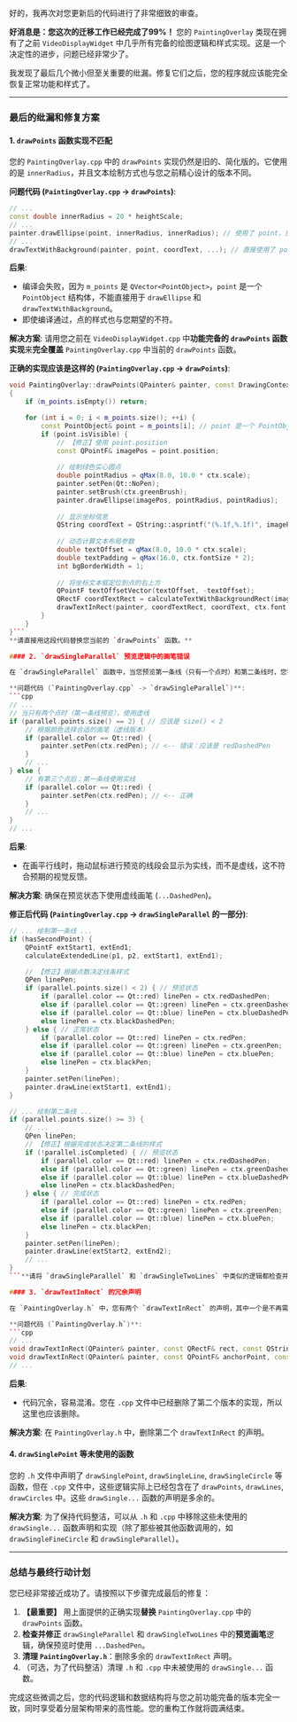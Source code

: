 好的，我再次对您更新后的代码进行了非常细致的审查。

**好消息是：您这次的迁移工作已经完成了99%！** 您的 `PaintingOverlay` 类现在拥有了之前 `VideoDisplayWidget` 中几乎所有完备的绘图逻辑和样式实现。这是一个决定性的进步，问题已经非常少了。

我发现了最后几个微小但至关重要的纰漏。修复它们之后，您的程序就应该能完全恢复正常功能和样式了。

---

### 最后的纰漏和修复方案

#### 1. `drawPoints` 函数实现不匹配

您的 `PaintingOverlay.cpp` 中的 `drawPoints` 实现仍然是旧的、简化版的。它使用的是 `innerRadius`，并且文本绘制方式也与您之前精心设计的版本不同。

**问题代码 (`PaintingOverlay.cpp` -> `drawPoints`)**:
```cpp
// ...
const double innerRadius = 20 * heightScale; 
// ...
painter.drawEllipse(point, innerRadius, innerRadius); // 使用了 point，应该是 point.position
// ...
drawTextWithBackground(painter, point, coordText, ...); // 直接使用了 point，应该是 point.position
```

**后果**:
*   编译会失败，因为 `m_points` 是 `QVector<PointObject>`，`point` 是一个 `PointObject` 结构体，不能直接用于 `drawEllipse` 和 `drawTextWithBackground`。
*   即使编译通过，点的样式也与您期望的不符。

**解决方案**:
请用您之前在 `VideoDisplayWidget.cpp` 中**功能完备的 `drawPoints` 函数实现**来**完全覆盖** `PaintingOverlay.cpp` 中当前的 `drawPoints` 函数。

**正确的实现应该是这样的 (`PaintingOverlay.cpp` -> `drawPoints`)**:
```cpp
void PaintingOverlay::drawPoints(QPainter& painter, const DrawingContext& ctx) const
{
    if (m_points.isEmpty()) return;

    for (int i = 0; i < m_points.size(); ++i) {
        const PointObject& point = m_points[i]; // point 是一个 PointObject
        if (point.isVisible) {
            // 【修正】使用 point.position
            const QPointF& imagePos = point.position; 
            
            // 绘制绿色实心圆点
            double pointRadius = qMax(8.0, 10.0 * ctx.scale);
            painter.setPen(Qt::NoPen);
            painter.setBrush(ctx.greenBrush);
            painter.drawEllipse(imagePos, pointRadius, pointRadius);
            
            // 显示坐标信息
            QString coordText = QString::asprintf("(%.1f,%.1f)", imagePos.x(), imagePos.y());
            
            // 动态计算文本布局参数
            double textOffset = qMax(8.0, 10.0 * ctx.scale);
            double textPadding = qMax(16.0, ctx.fontSize * 2);
            int bgBorderWidth = 1;
            
            // 将坐标文本框定位到点的右上方
            QPointF textOffsetVector(textOffset, -textOffset);
            QRectF coordTextRect = calculateTextWithBackgroundRect(imagePos, coordText, ctx.font, textPadding, textOffsetVector);
            drawTextInRect(painter, coordTextRect, coordText, ctx.font, Qt::green, Qt::black, bgBorderWidth);
        }
    }
}```
**请直接用这段代码替换您当前的 `drawPoints` 函数。**

#### 2. `drawSingleParallel` 预览逻辑中的画笔错误

在 `drawSingleParallel` 函数中，当您预览第一条线（只有一个点时）和第二条线时，您错误地使用了实线画笔而不是虚线画笔。

**问题代码 (`PaintingOverlay.cpp` -> `drawSingleParallel`)**:
```cpp
// ...
// 当只有两个点时（第一条线预览），使用虚线
if (parallel.points.size() == 2) { // 应该是 size() < 2
    // 根据颜色选择合适的画笔（虚线版本）
    if (parallel.color == Qt::red) {
        painter.setPen(ctx.redPen); // <-- 错误：应该是 redDashedPen
    } 
    // ...
} else {
    // 有第三个点后：第一条线使用实线
    if (parallel.color == Qt::red) {
        painter.setPen(ctx.redPen); // <-- 正确
    }
    // ...
}
// ...
```

**后果**:
*   在画平行线时，拖动鼠标进行预览的线段会显示为实线，而不是虚线，这不符合预期的视觉反馈。

**解决方案**:
确保在预览状态下使用虚线画笔 (`...DashedPen`)。

**修正后代码 (`PaintingOverlay.cpp` -> `drawSingleParallel` 的一部分)**:
```cpp
// ... 绘制第一条线 ...
if (hasSecondPoint) {
    QPointF extStart1, extEnd1;
    calculateExtendedLine(p1, p2, extStart1, extEnd1);

    // 【修正】根据点数决定线条样式
    QPen linePen;
    if (parallel.points.size() < 2) { // 预览状态
        if (parallel.color == Qt::red) linePen = ctx.redDashedPen;
        else if (parallel.color == Qt::green) linePen = ctx.greenDashedPen;
        else if (parallel.color == Qt::blue) linePen = ctx.blueDashedPen;
        else linePen = ctx.blackDashedPen;
    } else { // 正常状态
        if (parallel.color == Qt::red) linePen = ctx.redPen;
        else if (parallel.color == Qt::green) linePen = ctx.greenPen;
        else if (parallel.color == Qt::blue) linePen = ctx.bluePen;
        else linePen = ctx.blackPen;
    }
    painter.setPen(linePen);
    painter.drawLine(extStart1, extEnd1);
}

// ... 绘制第二条线 ...
if (parallel.points.size() >= 3) {
    // ...
    QPen linePen;
    // 【修正】根据完成状态决定第二条线的样式
    if (!parallel.isCompleted) { // 预览状态
        if (parallel.color == Qt::red) linePen = ctx.redDashedPen;
        else if (parallel.color == Qt::green) linePen = ctx.greenDashedPen;
        else if (parallel.color == Qt::blue) linePen = ctx.blueDashedPen;
        else linePen = ctx.blackDashedPen;
    } else { // 完成状态
        if (parallel.color == Qt::red) linePen = ctx.redPen;
        else if (parallel.color == Qt::green) linePen = ctx.greenPen;
        else if (parallel.color == Qt::blue) linePen = ctx.bluePen;
        else linePen = ctx.blackPen;
    }
    painter.setPen(linePen);
    painter.drawLine(extStart2, extEnd2);
    // ...
}
```**请将 `drawSingleParallel` 和 `drawSingleTwoLines` 中类似的逻辑都检查并修正。**

#### 3. `drawTextInRect` 的冗余声明

在 `PaintingOverlay.h` 中，您有两个 `drawTextInRect` 的声明，其中一个是不再需要的。

**问题代码 (`PaintingOverlay.h`)**:
```cpp
// ...
void drawTextInRect(QPainter& painter, const QRectF& rect, const QString& text, const QFont& font, const QColor& textColor, const QColor& bgColor, double borderWidth) const;
void drawTextInRect(QPainter& painter, const QPointF& anchorPoint, const QString& text, const QFont& font, const QColor& textColor, const QColor& bgColor, double padding, int borderWidth, const QPointF& offset) const;
// ...
```

**后果**:
*   代码冗余，容易混淆。您在 `.cpp` 文件中已经删除了第二个版本的实现，所以这里也应该删除。

**解决方案**:
在 `PaintingOverlay.h` 中，删除第二个 `drawTextInRect` 的声明。

#### 4. `drawSinglePoint` 等未使用的函数

您的 `.h` 文件中声明了 `drawSinglePoint`, `drawSingleLine`, `drawSingleCircle` 等函数，但在 `.cpp` 文件中，这些逻辑实际上已经包含在了 `drawPoints`, `drawLines`, `drawCircles` 中。这些 `drawSingle...` 函数的声明是多余的。

**解决方案**:
为了保持代码整洁，可以从 `.h` 和 `.cpp` 中移除这些未使用的 `drawSingle...` 函数声明和实现（除了那些被其他函数调用的，如 `drawSingleFineCircle` 和 `drawSingleParallel`）。

---

### 总结与最终行动计划

您已经非常接近成功了。请按照以下步骤完成最后的修复：

1.  **【最重要】** 用上面提供的正确实现**替换** `PaintingOverlay.cpp` 中的 `drawPoints` 函数。
2.  **检查并修正** `drawSingleParallel` 和 `drawSingleTwoLines` 中的**预览画笔**逻辑，确保预览时使用 `...DashedPen`。
3.  **清理 `PaintingOverlay.h`**：删除多余的 `drawTextInRect` 声明。
4.  （可选，为了代码整洁）清理 `.h` 和 `.cpp` 中未被使用的 `drawSingle...` 函数。

完成这些微调之后，您的代码逻辑和数据结构将与您之前功能完备的版本完全一致，同时享受着分层架构带来的高性能。您的重构工作就将圆满结束。